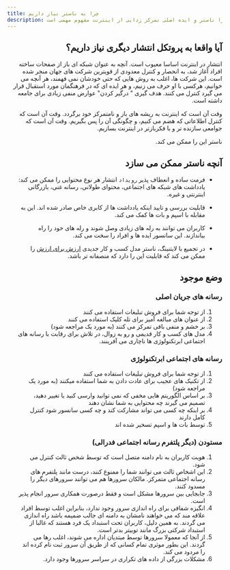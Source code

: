 ```yaml
---
title: چرا به ناستر نیاز داریم
description: چرا ناستر و ایده اصلی تمرکز زدایی از اینترنت مفهوم مهمی است.
---
```


<div lang="fa" dir="rtl">
  
## آیا واقعا به پروتکل انتشار دیگری نیاز داریم؟
  
  
  انتشار در اینترنت اساسا معیوب است. آنچه به عنوان شبکه ای باز از صفحات ساخته افراد آغاز شد، به انحصار و کنترل معدودی از قویترین شرکت های جهان منجر شده است. 
این شرکت ها، اغلب به روش هایی که حتی خودشان نمی فهمند، هر آنچه می خوانیم، هرکسی با او حرف می زنیم، و هر ایده ای که در فرهنگمان مورد استقبال قرار می گیرد کنترل می کنند. هدف گیری " درگیر کردن" عوارض منفی زیادی برای جامعه داشته است.

وقت آن است که اینترنت به ریشه های باز و نامتمرکز خود برگردد. وقت آن است که کنترل اطلاعاتی که هضم می کنیم، و چگونگی آن را پس بگیریم. وقت آن است که جوامعی سازنده تر و با فکربازتر در اینترنت بسازیم.

ناستر این را ممکن می کند.

## آنچه ناستر ممکن می سازد

-   فرمت ساده و انعطاف پذیر `رویداد` انتشار هر نوع محتوایی را ممکن می کند: یادداشت های شبکه های اجتماعی، محتوای طولانی، رسانه غنی، بازرگانی اینترنتی و غیره.

-   قابلیت بررسی و تایید اینکه یادداشت ها از کابری خاص صادر شده اند. این به مقابله با اسپم و بات ها کمک می کند.

-   کاربران می توانند به رله های زیادی وصل شوند و رله های خود را راه بیاندازند. این سانسور ایده ها و افراد را سخت می کند.

-   در تجمیع با لایتنینگ، ناستر مدل کسب و کار جدیدی [ارزش برای ارزش](https://value4value.info/) را ممکن می کند که قابلیت این را دارد که منصفانه تر باشد.

## وضع موجود

### رسانه های جریان اصلی

1. از توجه شما برای فروش تبلیغات استفاده می کنند
1. از عنوان های مبالغه آمیز برای تله کلیک استفاده می کنند
1. بر خشم و منفی بافی تمرکز می کنند (به مورد یک مراجعه شود)
1. مدل های کسب و کار قدیمی و رو به زوال، در تلاش برای رقابت با رسانه های اجتماعی ابرتکنولوژی ها ناچاری می آفرینند.

### رسانه های اجتماعی ابرتکنولوژی

1. از توجه شما برای فروش تبلیغات استفاده می کنند
1. از تکنیک های عجیب برای عادت دادن به شما استفاده میکنند (به مورد یک مراجعه شود)
1. بر اساس الگوریتم هایی مخفی که نمی توانید وارسی کنید یا تغییر دهید، تصمیم می گیرند چه محتوایی به شما نشان دهند
1. بر اینکه چه کسی می تواند مشارکت کند و چه کسی سانسور شود کنترل کامل دارند
1. توسط بات ها و اسپم تسخیر شده اند

### مستودن (دیگر پلتفرم رسانه اجتماعی فدرالی)

1. هویت کاربران به نام دامنه متصل است که توسط شخص ثالث کنترل می شود.
1. این اشخاص ثالث می توانند شما را ممنوع کنند، درست مانند پلتفرم های رسانه اجتماعی متمرکز. مالکان سرورها هم می توانند سرورهای دیگر را مسدود کنند.
1. جابجایی بین سرورها مشکل است و فقط درصورت همکاری سرور انجام پذیر است.
1. انگیزه شفافی برای راه اندازی سرور وجود ندارد، بنابراین اغلب توسط افراد علاقه مند که می خواهند نامشان به دامنه ای جالب ضمیمه باشد راه اندازی می گردند. به همین دلیل، کاربران تحت استبداد یک فرد هستند که غالبا از استبداد شرکتی بزرگ مانند توییتر بدتر است.
1. از آنجا که معمولا سرورها توسط مبتدیان اداره می شوند، اغلب رها می گردند. این بطور موثری تمام کسانی که از طریق آن سرور ثبت نام کرده اند را مردود می کند.
1. مشکلات بزرگی از داده های تکراری در سراسر سرورها وجود دارد.

</div>
